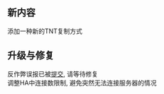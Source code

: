 ## 新内容
添加一种新的TNT复制方式  

## 升级与修复
反作弊误报已被[提交](https://github.com/re-ovo/Matrix-Issues/issues/2496), 请等待修复  
调整HA中连接数限制, 避免突然无法连接服务器的情况  